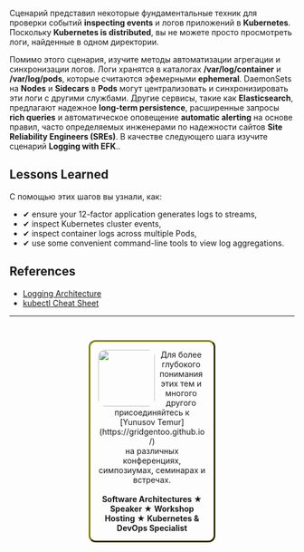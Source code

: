 Сценарий представил некоторые фундаментальные техник для проверки событий **inspecting events** и логов приложений в **Kubernetes**. Поскольку **Kubernetes is distributed**, вы не можете просто просмотреть логи, найденные в одном директории.

 Помимо этого сценария, изучите методы автоматизации агрегации и синхронизации логов. Логи хранятся в каталогах **/var/log/container** и **/var/log/pods**, которые считаются эфемерными **ephemeral**. DaemonSets на **Nodes** и **Sidecars** в **Pods** могут централизовать и синхронизировать эти логи с другими службами. Другие сервисы, такие как **Elasticsearch**, предлагают надежное **long-term persistence**, расширенные запросы  **rich queries** и автоматическое оповещение **automatic alerting** на основе правил, часто определяемых инженерами по надежности сайтов **Site Reliability Engineers (SREs)**. В качестве следующего шага изучите сценарий **Logging with EFK**..

## Lessons Learned ##

С помощью этих шагов вы узнали, как:

- &#x2714; ensure your 12-factor application generates logs to streams,
- &#x2714; inspect Kubernetes cluster events,
- &#x2714; inspect container logs across multiple Pods,
- &#x2714; use some convenient command-line tools to view log aggregations.

## References ##

- [Logging Architecture](https://kubernetes.io/docs/concepts/cluster-administration/logging/#logging-at-the-node-level)
- [kubectl Cheat Sheet](https://kubernetes.io/docs/reference/kubectl/cheatsheet/#interacting-with-running-pods)

------

<p style="text-align: center; padding: 1em; margin: 3em; margin-left: 10em; margin-right: 10em; border-; 1px; border-color: olive;  border-radius: 12px; border-style:outset">
<img align="left" src="./assets/yunusov.png" width="100" style="border-radius: 12px">
Для более глубокого понимания этих тем и многого другого присоединяйтесь к <br>[Yunusov Temur](https://gridgentoo.github.io/)<br> на различных конференциях, симпозиумах, семинарах и встречах.
<br><br>
<b>Software Architectures ★ Speaker ★ Workshop Hosting ★ Kubernetes & DevOps Specialist</b>
</p>
